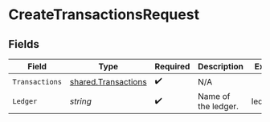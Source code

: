 # CreateTransactionsRequest


## Fields

| Field                                                      | Type                                                       | Required                                                   | Description                                                | Example                                                    |
| ---------------------------------------------------------- | ---------------------------------------------------------- | ---------------------------------------------------------- | ---------------------------------------------------------- | ---------------------------------------------------------- |
| `Transactions`                                             | [shared.Transactions](../../models/shared/transactions.md) | :heavy_check_mark:                                         | N/A                                                        |                                                            |
| `Ledger`                                                   | *string*                                                   | :heavy_check_mark:                                         | Name of the ledger.                                        | ledger001                                                  |